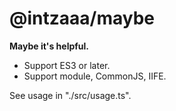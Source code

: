 # @intzaaa/maybe

**Maybe it's helpful.**

- Support ES3 or later.
- Support module, CommonJS, IIFE.

See usage in "./src/usage.ts".
